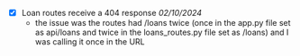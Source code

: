 - [x] Loan routes receive a 404 response _02/10/2024_
    - the issue was the routes had /loans twice (once in the app.py file set as api/loans and twice in the loans_routes.py file set as /loans) and I was calling it once in the URL